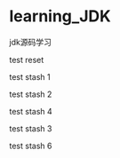 # learning_JDK
jdk源码学习

test reset 

test stash 1

test stash 2
    
test stash 4

test stash 3

test stash 6

